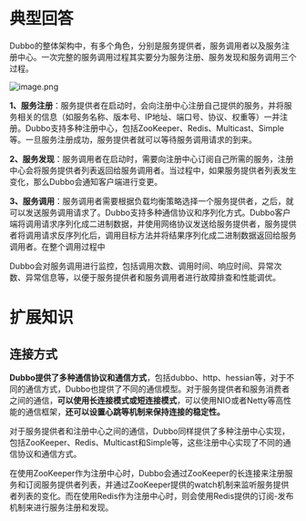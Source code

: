 # 典型回答

Dubbo的整体架构中，有多个角色，分别是服务提供者，服务调用者以及服务注册中心。一次完整的服务调用过程其实要分为服务注册、服务发现和服务调用三个过程。



![image.png](https://cdn.nlark.com/yuque/0/2023/png/5378072/1680876975737-834e5838-87be-4e86-a742-4ba1af792819.png#averageHue=%23fcfcfc&clientId=u361e054e-78bd-4&from=paste&height=406&id=u242f4f75&originHeight=406&originWidth=1133&originalType=binary&ratio=1&rotation=0&showTitle=false&size=46176&status=done&style=none&taskId=uc63cc6e8-702c-4790-89cc-3b0ad431a13&title=&width=1133)


**1、服务注册**：服务提供者在启动时，会向注册中心注册自己提供的服务，并将服务相关的信息（如服务名称、版本号、IP地址、端口号、协议、权重等）一并注册。Dubbo支持多种注册中心，包括ZooKeeper、Redis、Multicast、Simple等。一旦服务注册成功，服务提供者就可以等待服务调用请求的到来。

**2、服务发现**：服务调用者在启动时，需要向注册中心订阅自己所需的服务，注册中心会将服务提供者列表返回给服务调用者。当过程中，如果服务提供者列表发生变化，那么Dubbo会通知客户端进行变更。

**3、服务调用**：服务调用者需要根据负载均衡策略选择一个服务提供者，之后，就可以发送服务调用请求了。Dubbo支持多种通信协议和序列化方式。Dubbo客户端将调用请求序列化成二进制数据，并使用网络协议发送给服务提供者，服务提供者将调用请求反序列化后，调用目标方法并将结果序列化成二进制数据返回给服务调用者。在整个调用过程中

Dubbo会对服务调用进行监控，包括调用次数、调用时间、响应时间、异常次数、异常信息等，以便于服务提供者和服务调用者进行故障排查和性能调优。

# 扩展知识

## 连接方式

**Dubbo提供了多种通信协议和通信方式**，包括dubbo、http、hessian等，对于不同的通信方式，Dubbo也提供了不同的通信模型。对于服务提供者和服务消费者之间的通信，**可以使用长连接模式或短连接模式**，可以使用NIO或者Netty等高性能的通信框架，**还可以设置心跳等机制来保持连接的稳定性。**

对于服务提供者和注册中心之间的通信，Dubbo同样提供了多种注册中心实现，包括ZooKeeper、Redis、Multicast和Simple等，这些注册中心实现了不同的通信协议和通信方式。

在使用ZooKeeper作为注册中心时，Dubbo会通过ZooKeeper的长连接来注册服务和订阅服务提供者列表，并通过ZooKeeper提供的watch机制来监听服务提供者列表的变化。而在使用Redis作为注册中心时，则会使用Redis提供的订阅-发布机制来进行服务注册和发现。

